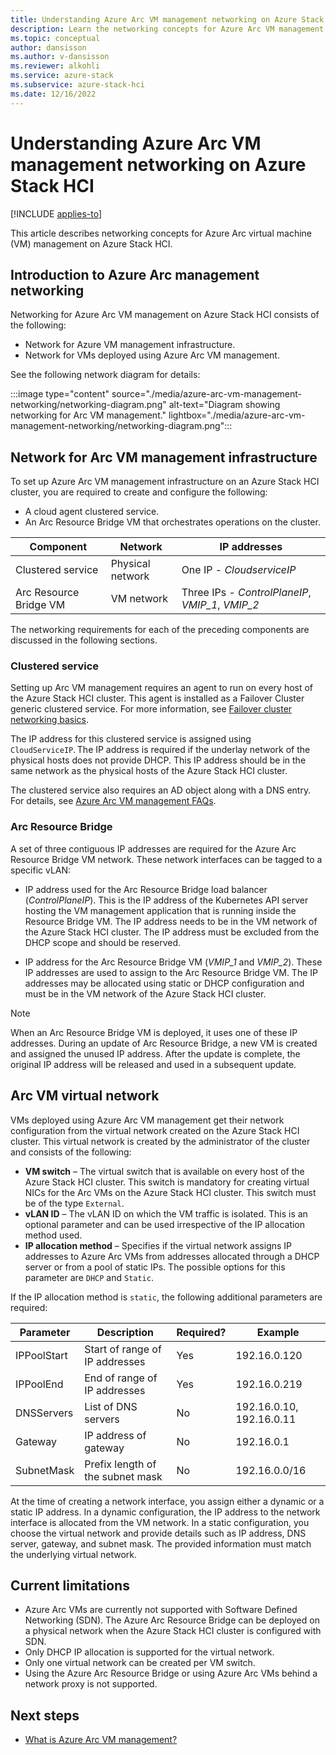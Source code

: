 ```yaml
---
title: Understanding Azure Arc VM management networking on Azure Stack HCI
description: Learn the networking concepts for Azure Arc VM management on Azure Stack HCI.
ms.topic: conceptual
author: dansisson
ms.author: v-dansisson
ms.reviewer: alkohli
ms.service: azure-stack
ms.subservice: azure-stack-hci
ms.date: 12/16/2022
---
```


# Understanding Azure Arc VM management networking on Azure Stack HCI

[!INCLUDE [applies-to](../../includes/hci-applies-to-22h2-21h2.md)]

This article describes networking concepts for Azure Arc virtual machine (VM) management on Azure Stack HCI.

## Introduction to Azure Arc management networking

Networking for Azure Arc VM management on Azure Stack HCI consists of the following:

- Network for Azure VM management infrastructure.
- Network for VMs deployed using Azure Arc VM management.

See the following network diagram for details:

:::image type="content" source="./media/azure-arc-vm-management-networking/networking-diagram.png" alt-text="Diagram showing networking for Arc VM management." lightbox="./media/azure-arc-vm-management-networking/networking-diagram.png":::

## Network for Arc VM management infrastructure

To set up Azure Arc VM management infrastructure on an Azure Stack HCI cluster, you are required to create and configure the following:

- A cloud agent clustered service.
- An Arc Resource Bridge VM that orchestrates operations on the cluster.

|Component|Network|IP addresses|
|--|--|--|
|Clustered service|Physical network|One IP - *CloudserviceIP*|
|Arc Resource Bridge VM|VM network| Three IPs - *ControlPlaneIP*, *VMIP_1*, *VMIP_2*|

The networking requirements for each of the preceding components are discussed in the following sections.  

### Clustered service

Setting up Arc VM management requires an agent to run on every host of the Azure Stack HCI cluster. This agent is installed as a Failover Cluster generic clustered service. For more information, see [Failover cluster networking basics](https://techcommunity.microsoft.com/t5/failover-clustering/failover-clustering-networking-basics-and-fundamentals/ba-p/1706005).

The IP address for this clustered service is assigned using `CloudServiceIP`. The IP address is required if the underlay network of the physical hosts does not provide DHCP. This IP address should be in the same network as the physical hosts of the Azure Stack HCI cluster.

The clustered service also requires an AD object along with a DNS entry. For details, see [Azure Arc VM management FAQs](/manage/faqs-arc-enabled-vms#my-environment-doesnt-support-dns-or-active-directory-updates-how-can-i-successfully-deploy-arc-resource-bridge).

### Arc Resource Bridge

A set of three contiguous IP addresses are required for the Azure Arc Resource Bridge VM network. These network interfaces can be tagged to a specific vLAN:

- IP address used for the Arc Resource Bridge load balancer  (*ControlPlaneIP*). This is the IP address of the Kubernetes API server hosting the VM management application that is running inside the Resource Bridge VM. The IP address needs to be in the VM network of the Azure Stack HCI cluster. The IP address must be excluded from the DHCP scope and should be reserved.

- IP address for the Arc Resource Bridge VM (*VMIP_1* and *VMIP_2*). These IP addresses are used to assign to the Arc Resource Bridge VM. The IP addresses may be allocated using static or DHCP configuration and must be in the VM network of the Azure Stack HCI cluster.

> [!NOTE]
> When an Arc Resource Bridge VM is deployed, it uses one of these IP addresses. During an update of Arc Resource Bridge, a new VM is created and assigned the unused IP address. After the update is complete, the original IP address will be released and used in a subsequent update.

## Arc VM virtual network

VMs deployed using Azure Arc VM management get their network configuration from the virtual network created on the Azure Stack HCI cluster. This virtual network is created by the administrator of the cluster and consists of the following:

- **VM switch** – The virtual switch that is available on every host of the Azure Stack HCI cluster. This switch is mandatory for creating virtual NICs for the Arc VMs on the Azure Stack HCI cluster. This switch must be of the type `External`.
- **vLAN ID** – The vLAN ID on which the VM traffic is isolated. This is an optional parameter and can be used irrespective of the IP allocation method used.
- **IP allocation method** – Specifies if the virtual network assigns IP addresses to Azure Arc VMs from addresses allocated through a DHCP server or from a pool of static IPs. The possible options for this parameter are `DHCP` and `Static`.

If the IP allocation method is `static`, the following additional parameters are required:

|Parameter|Description|Required?|Example|
|---|---|---|---|
|IPPoolStart|Start of range of IP addresses|Yes|192.16.0.120|
|IPPoolEnd|End of range of IP addresses|Yes|192.16.0.219|
|DNSServers|List of DNS servers|No|192.16.0.10, 192.16.0.11|
|Gateway|IP address of gateway|No|192.16.0.1|
|SubnetMask|Prefix length of the subnet mask|No|192.16.0.0/16|

At the time of creating a network interface, you assign either a dynamic or a static IP address. In a dynamic configuration, the IP address to the network interface is allocated from the VM network. In a static configuration, you choose the virtual network and provide details such as IP address, DNS server, gateway, and subnet mask. The provided information must match the underlying virtual network.

## Current limitations

- Azure Arc VMs are currently not supported with Software Defined Networking (SDN). The Azure Arc Resource Bridge can be deployed on a physical network when the Azure Stack HCI cluster is configured with SDN.
- Only DHCP IP allocation is supported for the virtual network.
- Only one virtual network can be created per VM switch.
- Using the Azure Arc Resource Bridge or using Azure Arc VMs behind a network proxy is not supported.

## Next steps

- [What is Azure Arc VM management?](/manage/azure-arc-vm-management-overview)